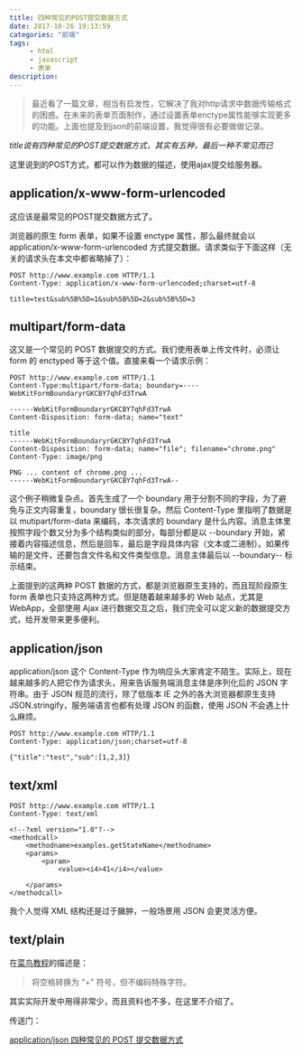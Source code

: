 ```yaml
---
title: 四种常见的POST提交数据方式
date: 2017-10-26 19:13:59
categories: "前端"
tags:
     - html
     - javascript
     - 表单
description:
---
```


> 最近看了一篇文章，相当有启发性，它解决了我对http请求中数据传输格式的困惑。在未来的表单页面制作，通过设置表单enctype属性能够实现更多的功能。上面也提及到json的前端设置，我觉得很有必要做做记录。
<!--more-->

*title说有四种常见的POST提交数据方式，其实有五种，最后一种不常见而已*

这里说到的POST方式，都可以作为数据的描述，使用ajax提交给服务器。

## application/x-www-form-urlencoded
这应该是最常见的POST提交数据方式了。

浏览器的原生 form 表单，如果不设置 enctype 属性，那么最终就会以 application/x-www-form-urlencoded 方式提交数据。请求类似于下面这样（无关的请求头在本文中都省略掉了）：
```
POST http://www.example.com HTTP/1.1
Content-Type: application/x-www-form-urlencoded;charset=utf-8

title=test&sub%5B%5D=1&sub%5B%5D=2&sub%5B%5D=3
```



## multipart/form-data
这又是一个常见的 POST 数据提交的方式。我们使用表单上传文件时，必须让 form 的 enctyped 等于这个值。直接来看一个请求示例：
```
POST http://www.example.com HTTP/1.1
Content-Type:multipart/form-data; boundary=----WebKitFormBoundaryrGKCBY7qhFd3TrwA

------WebKitFormBoundaryrGKCBY7qhFd3TrwA
Content-Disposition: form-data; name="text"

title
------WebKitFormBoundaryrGKCBY7qhFd3TrwA
Content-Disposition: form-data; name="file"; filename="chrome.png"
Content-Type: image/png

PNG ... content of chrome.png ...
------WebKitFormBoundaryrGKCBY7qhFd3TrwA--
```
这个例子稍微复杂点。首先生成了一个 boundary 用于分割不同的字段，为了避免与正文内容重复，boundary 很长很复杂。然后 Content-Type 里指明了数据是以 mutipart/form-data 来编码，本次请求的 boundary 是什么内容。消息主体里按照字段个数又分为多个结构类似的部分，每部分都是以 --boundary 开始，紧接着内容描述信息，然后是回车，最后是字段具体内容（文本或二进制）。如果传输的是文件，还要包含文件名和文件类型信息。消息主体最后以 --boundary-- 标示结束。

上面提到的这两种 POST 数据的方式，都是浏览器原生支持的，而且现阶段原生 form 表单也只支持这两种方式。但是随着越来越多的 Web 站点，尤其是 WebApp，全部使用 Ajax 进行数据交互之后，我们完全可以定义新的数据提交方式，给开发带来更多便利。

## application/json
application/json 这个 Content-Type 作为响应头大家肯定不陌生。实际上，现在越来越多的人把它作为请求头，用来告诉服务端消息主体是序列化后的 JSON 字符串。由于 JSON 规范的流行，除了低版本 IE 之外的各大浏览器都原生支持 JSON.stringify，服务端语言也都有处理 JSON 的函数，使用 JSON 不会遇上什么麻烦。
```
POST http://www.example.com HTTP/1.1
Content-Type: application/json;charset=utf-8

{"title":"test","sub":[1,2,3]}
```

## text/xml
```
POST http://www.example.com HTTP/1.1
Content-Type: text/xml

<!--?xml version="1.0"?-->
<methodcall>
    <methodname>examples.getStateName</methodname>
    <params>
        <param>
            <value><i4>41</i4></value>

    </params>
</methodcall>
```
我个人觉得 XML 结构还是过于臃肿，一般场景用 JSON 会更灵活方便。

## text/plain
在[菜鸟教程](http://www.runoob.com/tags/att-form-enctype.html)的描述是：
> 将空格转换为 "+" 符号，但不编码特殊字符。

其实实际开发中用得非常少，而且资料也不多，在这里不介绍了。


传送门：

[application/json 四种常见的 POST 提交数据方式](http://blog.csdn.net/tycoon1988/article/details/40080691)
